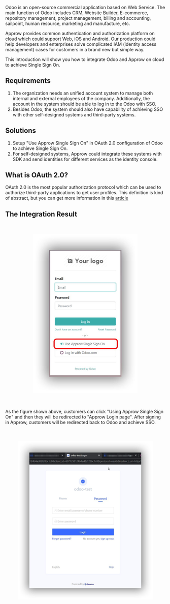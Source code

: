 <IntegrationDetailCard title="Introduction of Odoo">

Odoo is an open-source commercial application based on Web Service. The main function of Odoo includes CRM, Website Builder, E-commerce, repository management, project management, billing and accounting, sailpoint, human resource, marketing and manufacture, etc.

Approw provides common authentication and authorization platform on cloud which could support Web, iOS and Android. Our production could help developers and enterprises solve complicated IAM (identity access management) cases for customers in a brand new but simple way.

This introduction will show you how to integrate Odoo and Approw on cloud to achieve Single Sign On.

## Requirements

1. The organization needs an unified account system to manage both internal and external employees of the company. Additionally, the account in the system should be able to log in to the Odoo with SSO.
2. Besides Odoo, the system should also have capability of achieving SSO with other self-designed systems and third-party systems.

## Solutions

1. Setup "Use Approw Single Sign On" in OAuth 2.0 configuration of Odoo to achieve Single Sign On.
2. For self-designed systems, Approw could integrate these systems with SDK and send identities for different services as the identity console.

## What is OAuth 2.0?

OAuth 2.0 is the most popular authorization protocol which can be used to authorize third-party applications to get user profiles. This definition is kind of abstract, but you can get more information in this [article](https://oauth.net/2/)

## The Integration Result

<img src="../../images/integration/odoo/step1-1.jpg" height=500 style="display:block;margin:50px auto;">
<!--<img src="@imagesEnUs/integration/odoo/step1-1.jpg" height=500 style="display:block;margin:50px auto;">-->

As the figure shown above, customers can click "Using Approw Single Sign On" and then they will be redirected to "Approw Login page". After signing in Approw, customers will be redirected back to Odoo and achieve SSO.

<img src="../../images/integration/odoo/step1-2.jpg" height=500 style="display:block;margin:50px auto;">
<!--<img src="@imagesEnUs/integration/odoo/step1-2.png" height=500 style="display:block;margin:50px auto;">-->

</IntegrationDetailCard>
